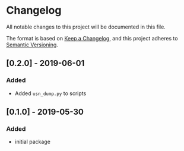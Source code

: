 # Changelog
All notable changes to this project will be documented in this file.

The format is based on [Keep a Changelog](https://keepachangelog.com/en/1.0.0/),
and this project adheres to [Semantic Versioning](https://semver.org/spec/v2.0.0.html).


## [0.2.0] - 2019-06-01
### Added
 - Added `usn_dump.py` to scripts

## [0.1.0] - 2019-05-30
### Added
 - initial package